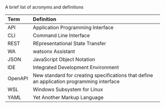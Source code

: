 A brief list of acronyms and definitions

| Term | Definition |
| :--- | :--------- |
| API | Application Programming Interface |
| CLI | Command Line Interface |
| REST | REpresentational State Transfer | 
| WA | watsonx Assistant |
| JSON | JavaScript Object Notation |
| IDE | Integrated Development Environment |
| OpenAPI | New standard for creating specifications that define an application programming interface |
| WSL | Windows Subsystem for Linux |
| YAML | Yet Another Markup Language |
